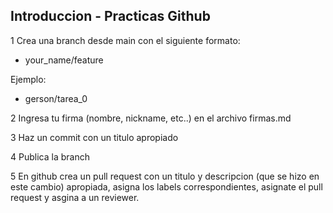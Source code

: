 ## Introduccion - Practicas Github

1 Crea una branch desde main con el siguiente formato:

- your_name/feature

Ejemplo:

- gerson/tarea_0

2 Ingresa tu firma (nombre, nickname, etc..) en el archivo firmas.md

3 Haz un commit con un titulo apropiado

4 Publica la branch

5 En github crea un pull request con un titulo y descripcion (que se hizo en este cambio) apropiada, asigna los labels correspondientes, asignate el pull request y asgina a un reviewer.